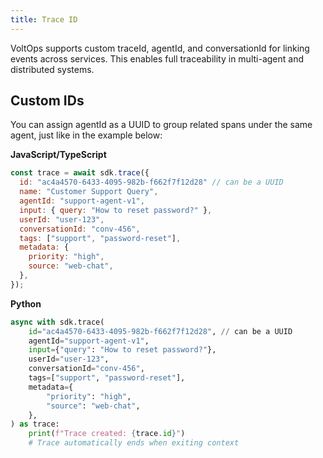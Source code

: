 ```yaml
---
title: Trace ID
---
```


VoltOps supports custom traceId, agentId, and conversationId for linking events across services. This enables full traceability in multi-agent and distributed systems.

## Custom IDs

You can assign agentId as a UUID to group related spans under the same agent, just like in the example below:

**JavaScript/TypeScript**

```javascript
const trace = await sdk.trace({
  id: "ac4a4570-6433-4095-982b-f662f7f12d28" // can be a UUID
  name: "Customer Support Query",
  agentId: "support-agent-v1",
  input: { query: "How to reset password?" },
  userId: "user-123",
  conversationId: "conv-456",
  tags: ["support", "password-reset"],
  metadata: {
    priority: "high",
    source: "web-chat",
  },
});
```

**Python**

```python
async with sdk.trace(
    id="ac4a4570-6433-4095-982b-f662f7f12d28", // can be a UUID
    agentId="support-agent-v1",
    input={"query": "How to reset password?"},
    userId="user-123",
    conversationId="conv-456",
    tags=["support", "password-reset"],
    metadata={
        "priority": "high",
        "source": "web-chat",
    },
) as trace:
    print(f"Trace created: {trace.id}")
    # Trace automatically ends when exiting context
```
